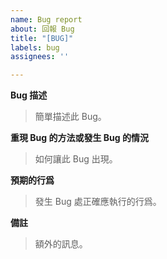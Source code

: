 ```yaml
---
name: Bug report
about: 回報 Bug
title: "[BUG]"
labels: bug
assignees: ''

---
```


**Bug 描述**
> 簡單描述此 Bug。

**重現 Bug 的方法或發生 Bug 的情況**
> 如何讓此 Bug 出現。

**預期的行爲**
> 發生 Bug 處正確應執行的行爲。

**備註**
> 額外的訊息。
